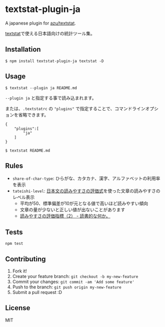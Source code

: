 # textstat-plugin-ja

A japanese plugin for [azu/textstat](https://github.com/azu/textstat "azu/textstat").

[textstat](https://github.com/azu/textstat "azu/textstat")で使える日本語向けの統計ツール集。

## Installation

    $ npm install textstat-plugin-ja textstat -D

## Usage

    $ textstat --plugin ja README.md
    
`--plugin ja` と指定する事で読み込まれます。


または、`.textstatrc` の `"plugins"` で指定することで、コマンドラインオプションを省略できます。

```
{
    "plugins":[
        "ja"
    ]
}
```

    $ textstat README.md

## Rules

- `share-of-char-type`: ひらがな、カタカナ、漢字、アルファベットの利用率を表示
- `tateishi-level`: [日本文の読みやすさの評価式](https://ipsj.ixsq.nii.ac.jp/ej/?action=pages_view_main&active_action=repository_view_main_item_detail&item_id=37773&item_no=1&page_id=13&block_id=8 "日本文の読みやすさの評価式")を使った文章の読みやすさのレベル表示
    - 平均が50、標準偏差が10が元となる値で高いほど読みやすい傾向
    - 文章の量が少ないと正しい値が出ないことがあります
    - [読みやすさの評価指標（2） - 読書的な何か。](http://doksyo-tek.hatenablog.com/entry/2015/05/19/104050 "読みやすさの評価指標（2） - 読書的な何か。")

## Tests

    npm test

## Contributing

1. Fork it!
2. Create your feature branch: `git checkout -b my-new-feature`
3. Commit your changes: `git commit -am 'Add some feature'`
4. Push to the branch: `git push origin my-new-feature`
5. Submit a pull request :D

## License

MIT